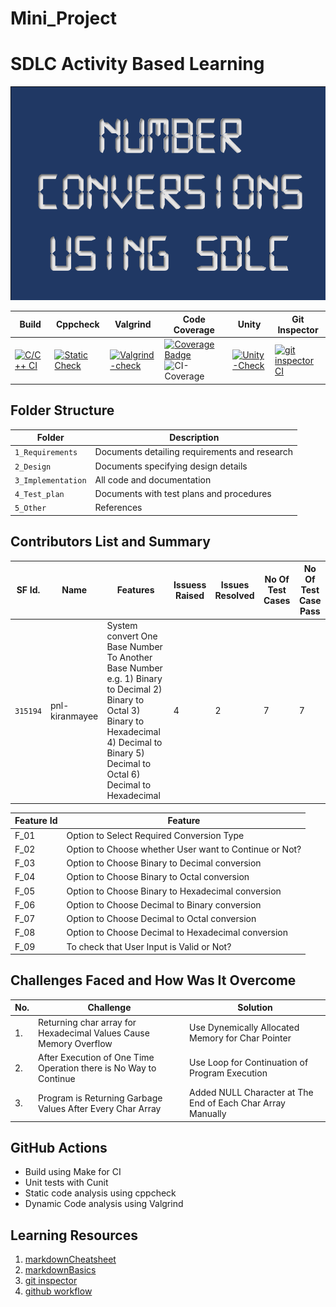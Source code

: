 # Mini_Project
# SDLC Activity Based Learning
![Banner](https://github.com/pnl-kiranmayee/Mini-Project/blob/main/4_TestPlanAndOutput/banner.png)

Build | Cppcheck |Valgrind |Code Coverage | Unity | Git Inspector
|---------|------------|------------|-----------|----------|----------
[![C/C++ CI](https://github.com/pnl-kiranmayee/Mini-Project/actions/workflows/c-cpp.yml/badge.svg)](https://github.com/pnl-kiranmayee/Mini-Project/actions/workflows/c-cpp.yml)|[![Static Check](https://github.com/pnl-kiranmayee/Mini-Project/actions/workflows/c-cppcheck.yml/badge.svg)](https://github.com/pnl-kiranmayee/Mini-Project/actions/workflows/c-cppcheck.yml) | [![Valgrind-check](https://github.com/pnl-kiranmayee/Mini-Project/actions/workflows/Dynamic-code-quality.yml/badge.svg)](https://github.com/pnl-kiranmayee/Mini-Project/actions/workflows/Dynamic-code-quality.yml) | [![Coverage Badge](https://img.shields.io/badge/coverage-100%25-blue)]() ![CI-Coverage](https://github.com/pnl-kiranmayee/Mini-Project/actions/workflows/code-coverage.yml/badge.svg) | [![Unity-Check](https://github.com/pnl-kiranmayee/Mini-Project/actions/workflows/unity.yml/badge.svg)](https://github.com/pnl-kiranmayee/Mini-Project/actions/workflows/unity.yml) | [![git inspector CI](https://github.com/pnl-kiranmayee/Mini-Project/actions/workflows/gitinspector.yml/badge.svg)](https://github.com/pnl-kiranmayee/Mini-Project/actions/workflows/gitinspector.yml)

## Folder Structure
Folder             | Description
-------------------| -----------------------------------------
`1_Requirements`   | Documents detailing requirements and research
`2_Design`         | Documents specifying design details
`3_Implementation` | All code and documentation
`4_Test_plan`      | Documents with test plans and procedures
`5_Other`          | References

## Contributors List and Summary

SF Id. |  Name   |    Features    | Issuess Raised |Issues Resolved|No Of Test Cases|No Of Test Case Pass
-------|---------|----------------|----------------|---------------|-------------|--------------
`315194` | pnl-kiranmayee  | System convert One Base Number To Another Base Number e.g. 1) Binary to Decimal 2) Binary to Octal 3) Binary to Hexadecimal 4) Decimal to Binary 5) Decimal to Octal 6) Decimal to Hexadecimal| 4   | 2  |7  |7   
   
| Feature Id | Feature |
| -----------|---------|
|F_01| Option to Select Required Conversion Type |
|F_02| Option to Choose whether User want to Continue or Not? |
|F_03| Option to Choose Binary to Decimal conversion |
|F_04| Option to Choose Binary to Octal conversion |
|F_05| Option to Choose Binary to Hexadecimal conversion |
|F_06| Option to Choose Decimal to Binary conversion |
|F_07| Option to Choose Decimal to Octal conversion  |
|F_08| Option to Choose Decimal to Hexadecimal conversion  |
|F_09| To check that User Input is Valid or Not? |

## Challenges Faced and How Was It Overcome
| No. | Challenge | Solution
|-----|-----------|--------
|1. | Returning char array for Hexadecimal Values Cause Memory Overflow | Use Dynemically Allocated Memory for Char Pointer 
|2. | After Execution of One Time Operation there is No Way to Continue  | Use Loop for Continuation of Program Execution|
|3. | Program is Returning Garbage Values After Every Char Array | Added NULL Character at The End of Each Char Array Manually

## GitHub Actions
*  Build  using  Make  for  CI
*  Unit tests with Cunit
*  Static code analysis using cppcheck
*  Dynamic Code analysis using Valgrind

## Learning Resources
1. [markdownCheatsheet](https://github.com/adam-p/markdown-here/wiki/Markdown-Cheatsheet)
2. [markdownBasics](https://guides.github.com/features/mastering-markdown/)
3. [git inspector](https://github.com/ejwa/gitinspector.git)
4. [github workflow](https://docs.github.com/en/actions/learn-github-action)
